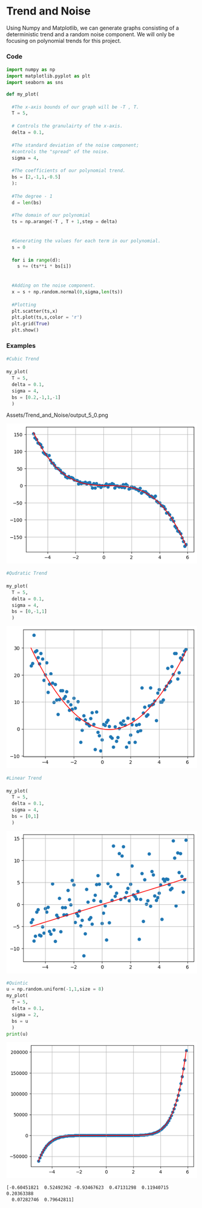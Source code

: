 # Trend and Noise

Using Numpy and Matplotlib, we can generate graphs consisting of a deterministic trend and a random noise component.
We will only be focusing on polynomial trends for this project. 



### Code


```python
import numpy as np
import matplotlib.pyplot as plt
import seaborn as sns
```


```python
def my_plot(

  #The x-axis bounds of our graph will be -T , T.
  T = 5,

  # Controls the granulairty of the x-axis.
  delta = 0.1,

  #The standard deviation of the noise component;
  #controls the "spread" of the noise.
  sigma = 4,

  #The coefficients of our polynomial trend.
  bs = [2,-1,1,-0.5]
  ):

  #The degree - 1
  d = len(bs)

  #The domain of our polynomial
  ts = np.arange(-T , T + 1,step = delta)


  #Generating the values for each term in our polynomial.
  s = 0

  for i in range(d):
    s += (ts**i * bs[i])


  #Adding on the noise component.
  x = s + np.random.normal(0,sigma,len(ts))

  #Plotting
  plt.scatter(ts,x)
  plt.plot(ts,s,color = 'r')
  plt.grid(True)
  plt.show()
```

### Examples


```python
#Cubic Trend

my_plot(
  T = 5,
  delta = 0.1,
  sigma = 4,
  bs = [0.2,-1,1,-1]
  )
```

Assets/Trend_and_Noise/output_5_0.png
    
![png](Assets/Trend_and_Noise/output_5_0.png)
    



```python
#Qudratic Trend

my_plot(
  T = 5,
  delta = 0.1,
  sigma = 4,
  bs = [0,-1,1]
  )

```


    
![png](Assets/Trend_and_Noise/output_6_0.png)
    



```python
#Linear Trend

my_plot(
  T = 5,
  delta = 0.1,
  sigma = 4,
  bs = [0,1]
  )
```


    
![png](Assets/Trend_and_Noise/output_7_0.png)
    



```python
#Quintic
u = np.random.uniform(-1,1,size = 8)
my_plot(
  T = 5,
  delta = 0.1,
  sigma = 2,
  bs = u
  )
print(u)
```


    
![png](Assets/Trend_and_Noise/output_8_0.png)
    


    [-0.60451821  0.52492362 -0.93467623  0.47131298  0.11940715  0.20363388
      0.07282746  0.79642811]
